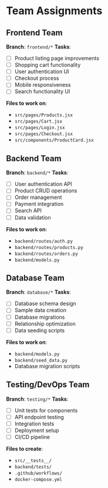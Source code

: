 # Team Assignments

## Frontend Team
**Branch**: `frontend/*`
**Tasks**:
- [ ] Product listing page improvements
- [ ] Shopping cart functionality
- [ ] User authentication UI
- [ ] Checkout process
- [ ] Mobile responsiveness
- [ ] Search functionality UI

**Files to work on**:
- `src/pages/Products.jsx`
- `src/pages/Cart.jsx` 
- `src/pages/Login.jsx`
- `src/pages/Checkout.jsx`
- `src/components/ProductCard.jsx`

## Backend Team
**Branch**: `backend/*`
**Tasks**:
- [ ] User authentication API
- [ ] Product CRUD operations
- [ ] Order management
- [ ] Payment integration
- [ ] Search API
- [ ] Data validation

**Files to work on**:
- `backend/routes/auth.py`
- `backend/routes/products.py`
- `backend/routes/orders.py`
- `backend/models.py`

## Database Team
**Branch**: `database/*`
**Tasks**:
- [ ] Database schema design
- [ ] Sample data creation
- [ ] Database migrations
- [ ] Relationship optimization
- [ ] Data seeding scripts

**Files to work on**:
- `backend/models.py`
- `backend/seed_data.py`
- Database migration scripts

## Testing/DevOps Team
**Branch**: `testing/*`
**Tasks**:
- [ ] Unit tests for components
- [ ] API endpoint testing
- [ ] Integration tests
- [ ] Deployment setup
- [ ] CI/CD pipeline

**Files to create**:
- `src/__tests__/`
- `backend/tests/`
- `.github/workflows/`
- `docker-compose.yml`